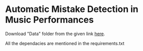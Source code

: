 # Automatic Mistake Detection in Music Performances


Download "Data" folder from the given link [here](https://iitk-my.sharepoint.com/:f:/g/personal/jsuraj_iitk_ac_in/EruZEHwZO-9Ls-5mdBS2XRoBkVKqGZDym_45_lussxJVFw?e=JDfdK1). 

All the dependacies are mentioned in the requirements.txt


